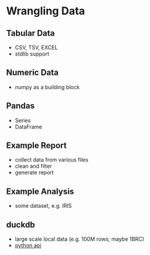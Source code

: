# Wrangling Data

## Tabular Data

* CSV, TSV, EXCEL
* stdlib support

## Numeric Data

* numpy as a building block

## Pandas

* Series
* DataFrame

## Example Report

* collect data from various files
* clean and filter
* generate report

## Example Analysis

* some dataset, e.g. IRIS

## duckdb

* large scale local data (e.g. 100M rows; maybe 1BRC)
* [python api](https://duckdb.org/docs/api/python/overview.html)
